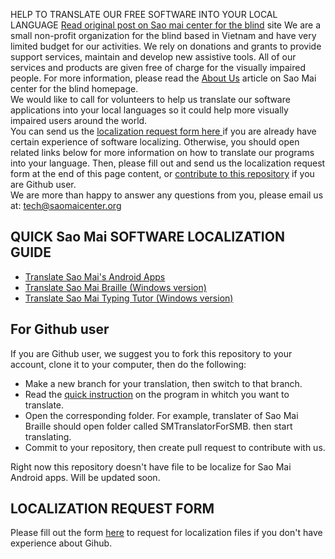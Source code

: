 HELP TO TRANSLATE OUR FREE SOFTWARE INTO YOUR LOCAL LANGUAGE
[Read original post on Sao mai center for the blind](https://www.saomaicenter.org/en/smsoft/localization) site
We are a small non-profit organization for the blind based in Vietnam and have very limited budget for our activities. We rely on donations and grants to provide support services, maintain and develop new assistive tools. All of our services and products are given free of charge for the visually impaired people. For more information, please read the [About Us](https://www.saomaicenter.org/en/about) article on Sao Mai center for the blind homepage.  
We would like to call for volunteers to help us translate our software applications into your local languages so it could help more visually impaired users around the world.  
You can send us the [localization request form here ](https://www.saomaicenter.org/en/node/4715) if you are already have certain experience of software localizing. Otherwise, you should open related links below for more information on how to translate our programs into your language. Then, please fill out and send us the localization request form at the end of this page content, or [contribute to this repository](#for-github-user) if you are Github user.  
We are more than happy to answer any questions from you, please email us at: <tech@saomaicenter.org>
## QUICK Sao Mai SOFTWARE LOCALIZATION GUIDE
- [Translate Sao Mai's Android Apps](https://www.saomaicenter.org/en/smsoft/localization/translate-android-apps)
- [Translate Sao Mai Braille (Windows version)](https://www.saomaicenter.org/en/smsoft/localization/translate-sao-mai-braille-windows-version)
- [Translate Sao Mai Typing Tutor (Windows version)](https://www.saomaicenter.org/en/smsoft/localization/translate-sao-mai-typing-tutor-windows-version)
## For Github user
If you are Github user, we suggest you to fork this repository to your account, clone it to your computer, then do the following:

- Make a new branch for your translation, then switch to that branch.
- Read the [quick instruction](#quick-sm-software-localization-guide) on the program in whitch you want to translate.
- Open the corresponding folder. For example, translater of Sao Mai Braille should open folder called SMTranslatorForSMB. then start translating.
- Commit to your repository, then create pull request to contribute with us.

Right now this repository doesn't have file to be localize for Sao Mai Android apps. Will be updated soon.
## LOCALIZATION REQUEST FORM
Please fill out the form [here](https://www.saomaicenter.org/en/node/4715) to request for localization files if you don't have experience about Gihub.  
